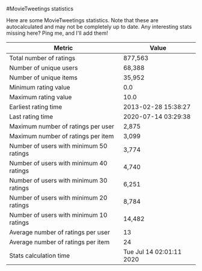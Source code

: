#MovieTweetings statistics

Here are some MovieTweetings statistics. Note that these are autocalculated and may not be completely up to date. Any interesting stats missing here? Ping me, and I'll add them!

Metric | Value
--- | ---
Total number of ratings                 | 877,563
Number of unique users                  | 68,388
Number of unique items                  | 35,952
Minimum rating value                    | 0.0
Maximum rating value                    | 10.0
Earliest rating time                    | 2013-02-28 15:38:27
Last rating time                        | 2020-07-14 03:29:38
Maximum number of ratings per user      | 2,875
Maximum number of ratings per item      | 3,099
Number of users with minimum 50 ratings | 3,774
Number of users with minimum 40 ratings | 4,740
Number of users with minimum 30 ratings | 6,251
Number of users with minimum 20 ratings | 8,784
Number of users with minimum 10 ratings | 14,482
Average number of ratings per user      | 13
Average number of ratings per item      | 24
Stats calculation time                  | Tue Jul 14 02:01:11 2020

